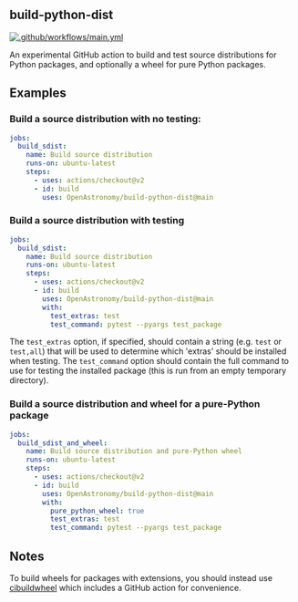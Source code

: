 ## build-python-dist

[![.github/workflows/main.yml](https://github.com/OpenAstronomy/build-python-dist/actions/workflows/test_action.yml/badge.svg)](https://github.com/OpenAstronomy/build-python-dist/actions/workflows/test_action.yml)

An experimental GitHub action to build and test source distributions for
Python packages, and optionally a wheel for pure Python packages.

## Examples

### Build a source distribution with no testing:

```yaml
jobs:
  build_sdist:
    name: Build source distribution
    runs-on: ubuntu-latest
    steps:
      - uses: actions/checkout@v2
      - id: build
        uses: OpenAstronomy/build-python-dist@main
```

### Build a source distribution with testing

```yaml
jobs:
  build_sdist:
    name: Build source distribution
    runs-on: ubuntu-latest
    steps:
      - uses: actions/checkout@v2
      - id: build
        uses: OpenAstronomy/build-python-dist@main
        with:
          test_extras: test
          test_command: pytest --pyargs test_package
```

The ``test_extras`` option, if specified, should contain a string (e.g. ``test`` or ``test,all``) that will be used to determine which 'extras' should be installed when testing. The ``test_command`` option should contain the full command to use for testing the installed package (this is run from an empty temporary directory).

### Build a source distribution and wheel for a pure-Python package

```yaml
jobs:
  build_sdist_and_wheel:
    name: Build source distribution and pure-Python wheel
    runs-on: ubuntu-latest
    steps:
      - uses: actions/checkout@v2
      - id: build
        uses: OpenAstronomy/build-python-dist@main
        with:
          pure_python_wheel: true
          test_extras: test
          test_command: pytest --pyargs test_package
```

## Notes

To build wheels for packages with extensions, you should instead use
[cibuildwheel](https://github.com/pypa/cibuildwheel) which includes
a GitHub action for convenience.
